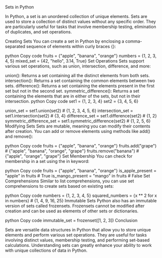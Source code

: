 Sets in Python

In Python, a set is an unordered collection of unique elements. Sets are used to store a collection of distinct values without any specific order. They are particularly useful for tasks that involve membership testing, elimination of duplicates, and set operations.

Creating Sets
You can create a set in Python by enclosing a comma-separated sequence of elements within curly braces {}:

python
Copy code
fruits = {"apple", "banana", "orange"}
numbers = {1, 2, 3, 4, 5}
mixed_set = {42, "hello", 3.14, True}
Set Operations
Sets support various set operations, such as union, intersection, difference, and more:

union(): Returns a set containing all the distinct elements from both sets.
intersection(): Returns a set containing the common elements between two sets.
difference(): Returns a set containing the elements present in the first set but not in the second set.
symmetric_difference(): Returns a set containing the elements that are in either of the sets, but not in their intersection.
python
Copy code
set1 = {1, 2, 3, 4}
set2 = {3, 4, 5, 6}

union_set = set1.union(set2)                  # {1, 2, 3, 4, 5, 6}
intersection_set = set1.intersection(set2)    # {3, 4}
difference_set = set1.difference(set2)        # {1, 2}
symmetric_difference_set = set1.symmetric_difference(set2)  # {1, 2, 5, 6}
Modifying Sets
Sets are mutable, meaning you can modify their contents after creation. You can add or remove elements using methods like add() and remove():

python
Copy code
fruits = {"apple", "banana", "orange"}
fruits.add("grape")         # {"apple", "banana", "orange", "grape"}
fruits.remove("banana")     # {"apple", "orange", "grape"}
Set Membership
You can check for membership in a set using the in keyword:

python
Copy code
fruits = {"apple", "banana", "orange"}
is_apple_present = "apple" in fruits      # True
is_mango_present = "mango" in fruits      # False
Set Comprehensions
Similar to list comprehensions, you can use set comprehensions to create sets based on existing sets:

python
Copy code
numbers = {1, 2, 3, 4, 5}
squared_numbers = {x ** 2 for x in numbers}  # {1, 4, 9, 16, 25}
Immutable Sets
Python also has an immutable version of sets called frozensets. Frozensets cannot be modified after creation and can be used as elements of other sets or dictionaries.

python
Copy code
immutable_set = frozenset([1, 2, 3])
Conclusion

Sets are versatile data structures in Python that allow you to store unique elements and perform various set operations. They are useful for tasks involving distinct values, membership testing, and performing set-based calculations. Understanding sets can greatly enhance your ability to work with unique collections of data in Python.